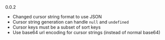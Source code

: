 0.0.2
- Changed cursor string format to use JSON
- Cursor string generation can handle `null` and `undefined`
- Cursor keys must be a subset of sort keys
- Use base64 url encoding for cursor strings (instead of normal base64)
